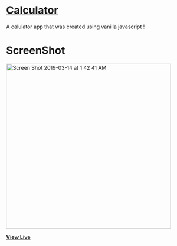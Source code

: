 # [Calculator](http://calculatorjsx.surge.sh/)

A calulator app that was created using vanilla javascript !

# ScreenShot

<img width="446" alt="Screen Shot 2019-03-14 at 1 42 41 AM" src="https://user-images.githubusercontent.com/28902787/54342782-95ddea80-45fa-11e9-83a2-47dfb41f6317.png">

**[View Live](http://calculatorjsx.surge.sh/)**
